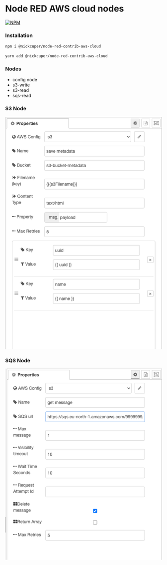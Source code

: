 # Node RED AWS cloud nodes

[![NPM](https://nodei.co/npm/@nickcuper/node-red-contrib-aws-cloud.png?mini=true)](https://nodei.co/npm/@nickcuper/node-red-contrib-aws-cloud/)

### Installation

```sh
npm i @nickcuper/node-red-contrib-aws-cloud
```

```sh
yarn add @nickcuper/node-red-contrib-aws-cloud
```

### Nodes
- config node
- s3-write
- s3-read
- sqs-read

### S3 Node

![s3 read](resources/s3_node.png)

### SQS Node

![sqs read](resources/sqs_node.png)